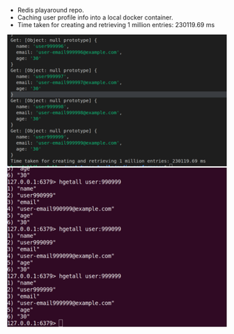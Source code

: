 - Redis playaround repo.
- Caching user profile info into a local docker container.
- Time taken for creating and retrieving 1 million entries: 230119.69 ms

![bench_marking_redis](bench_marking_redis.png)
![bench_marking_redis](redis-cli.png)